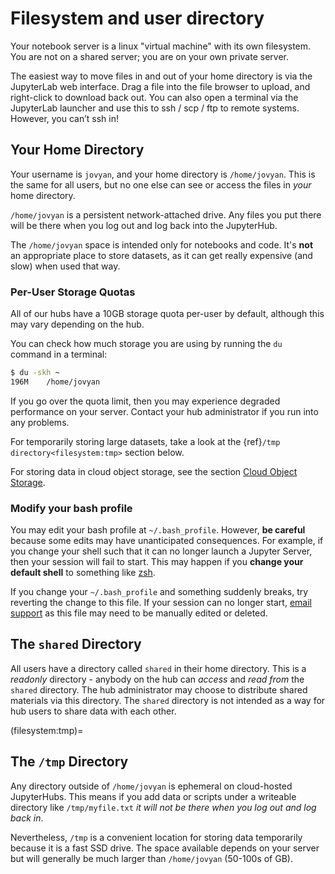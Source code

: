 # Filesystem and user directory

Your notebook server is a linux "virtual machine" with its own filesystem.
You are not on a shared server; you are on your own private server.

The easiest way to move files in and out of your home directory is via the JupyterLab web interface.
Drag a file into the file browser to upload, and right-click to download back out.
You can also open a terminal via the JupyterLab launcher and use this to ssh / scp / ftp to remote systems.
However, you can’t ssh in!

## Your Home Directory

Your username is ``jovyan``, and your home directory is ``/home/jovyan``.
This is the same for all users, but no one else can see or access the files in *your* home directory.

``/home/jovyan`` is a persistent network-attached drive. Any files you put there will be there when you
log out and log back into the JupyterHub.

The ``/home/jovyan`` space is intended only for notebooks and code. It's **not** an appropriate place to store
datasets, as it can get really expensive (and slow) when used that way.

### Per-User Storage Quotas

All of our hubs have a 10GB storage quota per-user by default, although this may vary depending on the hub.

You can check how much storage you are using by running the `du` command in a terminal:

```bash
$ du -skh ~
196M    /home/jovyan
```

If you go over the quota limit, then you may experience degraded performance on your server. Contact your hub administrator if you run into any problems.

For temporarily storing large datasets, take a look at the {ref}`/tmp directory<filesystem:tmp>` section below.

For storing data in cloud object storage, see the section [Cloud Object Storage](./object-storage/index.md).

### Modify your bash profile

You may edit your bash profile at `~/.bash_profile`.
However, **be careful** because some edits may have unanticipated consequences.
For example, if you change your shell such that it can no longer launch a Jupyter Server, then your session will fail to start.
This may happen if you **change your default shell** to something like [zsh](https://ohmyz.sh/).

If you change your `~/.bash_profile` and something suddenly breaks, try reverting the change to this file.
If your session can no longer start, [email support](support:email) as this file may need to be manually edited or deleted.

## The `shared` Directory

All users have a directory called `shared` in their home directory.
This is a *readonly* directory - anybody on the hub can *access* and *read from* the `shared` directory.
The hub administrator may choose to distribute shared materials via this directory.
The `shared` directory is not intended as a way for hub users to share data with each other.

(filesystem:tmp)=
## The `/tmp` Directory

Any directory outside of ``/home/jovyan`` is ephemeral on cloud-hosted JupyterHubs. This means if you 
add data or scripts under a writeable directory like `/tmp/myfile.txt` *it will not be there when you
log out and log back in*.

Nevertheless, `/tmp` is a convenient location for storing data temporarily 
because it is a fast SSD drive. The space available depends on your server but will generally be much 
larger than ``/home/jovyan`` (50-100s of GB).
